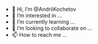 - 👋 Hi, I’m @AndriiKochetov
- 👀 I’m interested in ...
- 🌱 I’m currently learning ...
- 💞️ I’m looking to collaborate on ...
- 📫 How to reach me ...

<!---
AndriiKochetov/AndriiKochetov is a ✨ special ✨ repository because its `README.md` (this file) appears on your GitHub profile.
You can click the Preview link to take a look at your changes.
--->

